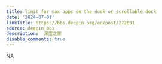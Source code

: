 ```yaml
---
title: limit for max apps on the dock or scrollable dock
date: '2024-07-01'
linkTitle: https://bbs.deepin.org/en/post/272691
source: deepin_bbs
description:  深度之家 
disable_comments: true
---
```

NA
